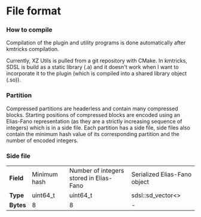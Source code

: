 # File format

### How to compile

Compilation of the plugin and utility programs is done automatically after kmtricks compilation.

Currently, XZ Utils is pulled from a git repository with CMake. In kmtricks, SDSL is build as a static library (.a) and it doesn't work when I want to incorporate it to the plugin (which is compiled into a shared library object (.so)).
### Partition

Compressed partitions are headerless and contain many compressed blocks. Starting positions of compressed blocks are encoded using an Elias-Fano representation (as they are a strictly increasing sequence of integers) which is in a side file. Each partition has a side file, side files also contain the minimum hash value of its corresponding partition and the number of encoded integers.

### Side file
<table>
    <tr>
        <td><b>Field</b></td>
        <td>Minimum hash</td>
        <td>Number of integers stored in Elias-Fano</td>
        <td>Serialized Elias-Fano object</td>
    </tr>
    <tr>
    <td><b>Type</b></td>
    <td>uint64_t</td>
    <td>uint64_t</td>
    <td>sdsl::sd_vector&lt;&gt;</td>
    </tr>
    <tr>
    <td><b>Bytes</b></td>
    <td>8</td>
    <td>8</td>
    <td>-</td>
    </tr>

</table>
